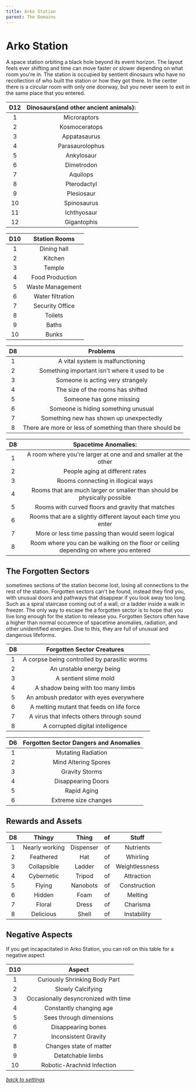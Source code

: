 ```yaml
---
title: Arko Station
parent: The Domains
---
```

<script>
if (window.matchMedia && window.matchMedia('(prefers-color-scheme: dark)').matches) {
    jtd.setTheme('dark')
}
</script>
# Arko Station

A space station orbiting a black hole beyond its event horizon. The layout feels ever shifting and time can move faster or slower depending on what room you're in. The station is occupied by sentient dinosaurs who have no recollection of who built the station or how they got there. In the center there is a circular room with only one doorway, but you never seem to exit in the same place that you entered.

D12 | Dinosaurs(and other ancient animals):
:-: | :-:
1 | Microraptors
2 | Kosmoceratops
3 | Appatasaurus
4 | Parasaurolophus
5 | Ankylosaur
6 | Dimetrodon
7 | Aquilops
8 | Pterodactyl
9 | Plesiosaur
10 | Spinosaurus
11 | Ichthyosaur
12 | Gigantophis

D10 | Station Rooms
:-: | :-:
1 | Dining hall
2 | Kitchen
3 | Temple
4 | Food Production
5 | Waste Management
6 | Water filtration
7 | Security Office
8 | Toilets
9 | Baths
10 | Bunks

D8 | Problems
:-: | :-:
1 | A vital system is malfunctioning
2 | Something important isn't where it used to be
3 | Someone is acting very strangely
4 | The size of the rooms has shifted
5 | Someone has gone missing
6 | Someone is hiding something unusual
7 | Something new has shown up unexpectedly
8 | There are more or less of something than there should be

D8 |Spacetime Anomalies:
:-: | :-:
1 | A room where you're larger at one and and smaller at the other
2 | People aging at different rates
3 | Rooms connecting in illogical ways
4 | Rooms that are much larger or smaller than should be physically possible
5 | Rooms with curved floors and gravity that matches
6 | Rooms that are a slightly different layout each time you enter
7 | More or less time passing than would seem logical
8 | Room where you can be walking on the floor or ceiling depending on where you entered 

## The Forgotten Sectors

sometimes sections of the station become lost, losing all connections to the rest of the station. Forgotten sectors can't be found, instead they find you, with unusual doors and pathways that disappear if you look away too long. Such as a spiral staircase coming out of a wall, or a ladder inside a walk in freezer. The only way to escape the a forgotten sector is to hope that you live long enough for the station to release you. Forgotten Sectors often have a higher than normal occurence of spacetime anomalies, radiation, and other unidentified energies. Due to this, they are full of unusual and dangerous lifeforms.

D8 | Forgotten Sector Creatures
:-: | :-:
1  | A corpse being controlled by parasitic worms
2  | An unstable energy being
3  | A sentient slime mold
4  | A shadow being with too many limbs
5  | An ambush predator with eyes everywhere
6  | A melting mutant that feeds on life force
7  | A virus that infects others through sound
8  | A corrupted digital intelligence

D6 | Forgotten Sector Dangers and Anomalies
:-: | :-:
1  | Mutating Radiation
2  | Mind Altering Spores
3  | Gravity Storms
4  | Disappearing Doors
5  | Rapid Aging
6  | Extreme size changes

## Rewards and Assets

D8 | Thingy | Thing | of | Stuff
:-: | :-:   | :-:   | :-: | :-:
1 | Nearly working | Dispenser | of | Nutrients
2 | Feathered | Hat | of | Whirling
3 | Collapsible | Ladder | of | Weightlessness
4 | Cybernetic | Tripod | of | Attraction
5 | Flying | Nanobots | of | Construction
6 | Hidden | Foam | of | Melting
7 | Floral | Dress | of | Charisma
8 | Delicious | Shell | of | Instability

## Negative Aspects
If you get incapacitated in Arko Station, you can roll on this table for a negative aspect

D10 | Aspect
:-: | :-:
1   | Curiously Shrinking Body Part
2   | Slowly Calcifying
3   | Occasionally desyncronized with time
4   | Constantly changing age
5   | Sees through dimensions
6   | Disappearing bones
7   | Inconsistent Gravity
8   | Changes state of matter
9   | Detatchable limbs
10  | Robotic-Arachnid Infection

*[back to settings](../setting)*
